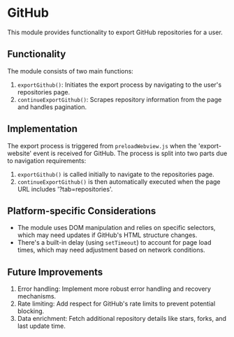 # GitHub

This module provides functionality to export GitHub repositories for a user.

## Functionality

The module consists of two main functions:

1. `exportGithub()`: Initiates the export process by navigating to the user's repositories page.
2. `continueExportGithub()`: Scrapes repository information from the page and handles pagination.

## Implementation

The export process is triggered from `preloadWebview.js` when the 'export-website' event is received for GitHub. The process is split into two parts due to navigation requirements:

1. `exportGithub()` is called initially to navigate to the repositories page.
2. `continueExportGithub()` is then automatically executed when the page URL includes '?tab=repositories'.

## Platform-specific Considerations

- The module uses DOM manipulation and relies on specific selectors, which may need updates if GitHub's HTML structure changes.
- There's a built-in delay (using `setTimeout`) to account for page load times, which may need adjustment based on network conditions.

## Future Improvements

1. Error handling: Implement more robust error handling and recovery mechanisms.
2. Rate limiting: Add respect for GitHub's rate limits to prevent potential blocking.
3. Data enrichment: Fetch additional repository details like stars, forks, and last update time.